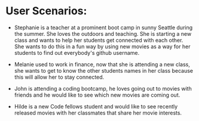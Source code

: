 # User Scenarios:

* Stephanie is a teacher at a prominent boot camp in sunny Seattle during the summer. She loves the outdoors and teaching. She is starting a new class  and wants to help her students get connected with each other. She wants to do this in a fun way by using new movies as a way for her students to find out everybody's github username.

* Melanie used to work in finance, now that she is attending a new class, she wants to get to know the other students names in her class because this will allow her to stay connected.
 
* John is attending a coding bootcamp, he loves going out to movies with friends and he would like to see which new movies are coming out.

* Hilde is a new Code fellows student and would like to see recently released movies with her classmates that share her movie interests.
